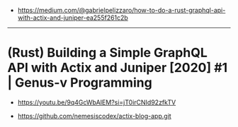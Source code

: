 - https://medium.com/@gabrielpelizzaro/how-to-do-a-rust-graphql-api-with-actix-and-juniper-ea255f261c2b

<hr>

# (Rust) Building a Simple GraphQL API with Actix and Juniper [2020] #1 | Genus-v Programming 

- https://youtu.be/9q4GcWbAIEM?si=jT0irCNId92zfkTV

- https://github.com/nemesiscodex/actix-blog-app.git
